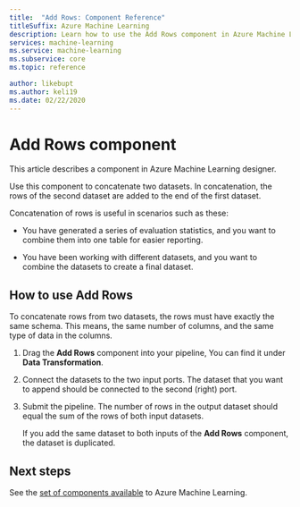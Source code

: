 ```yaml
---
title:  "Add Rows: Component Reference"
titleSuffix: Azure Machine Learning
description: Learn how to use the Add Rows component in Azure Machine Learning designer to concatenate two datasets.
services: machine-learning
ms.service: machine-learning
ms.subservice: core
ms.topic: reference

author: likebupt
ms.author: keli19
ms.date: 02/22/2020
---
```


# Add Rows component

This article describes a component in Azure Machine Learning designer.

Use this component to concatenate two datasets. In concatenation, the rows of the second dataset are added to the end of the first dataset.  
  
Concatenation of rows is useful in scenarios such as these:  
  
+ You have generated a series of evaluation statistics, and you want to combine them into one table for easier reporting.  
  
+ You have been working with different datasets, and you want to combine the datasets to create a final dataset.  

## How to use Add Rows  

To concatenate rows from two datasets, the rows must have exactly  the same schema. This means, the same number of columns, and the same type of data in the columns.

1.  Drag the **Add Rows** component into your pipeline, You can find it under **Data Transformation**.

2. Connect the datasets to the two input ports. The dataset that you want to append should be connected to the second (right) port. 
  
3.  Submit the pipeline. The number of rows in the output dataset should equal the sum of the rows of both input datasets.

    If you add the same dataset to both inputs of the **Add Rows** component, the dataset is duplicated. 

## Next steps

See the [set of components available](component-reference.md) to Azure Machine Learning. 